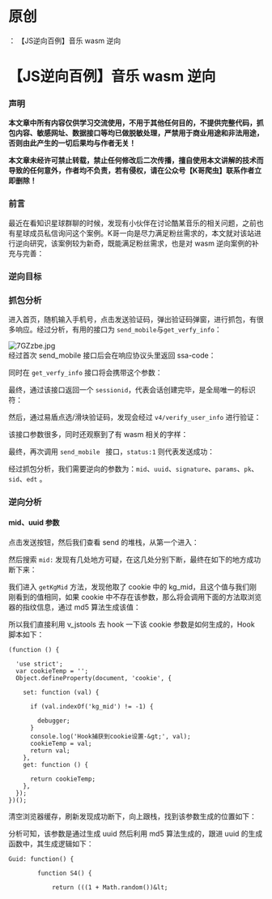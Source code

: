 # 原创
：  【JS逆向百例】音乐 wasm 逆向

# 【JS逆向百例】音乐 wasm 逆向

### 声明

**本文章中所有内容仅供学习交流使用，不用于其他任何目的，不提供完整代码，抓包内容、敏感网址、数据接口等均已做脱敏处理，严禁用于商业用途和非法用途，否则由此产生的一切后果均与作者无关！**

**本文章未经许可禁止转载，禁止任何修改后二次传播，擅自使用本文讲解的技术而导致的任何意外，作者均不负责，若有侵权，请在公众号【K哥爬虫】联系作者立即删除！**

### 前言

最近在看知识星球群聊的时候，发现有小伙伴在讨论酷某音乐的相关问题，之前也有星球成员私信询问这个案例。K哥一向是尽力满足粉丝需求的，本文就对该站进行逆向研究，该案例较为新奇，既能满足粉丝需求，也是对 wasm 逆向案例的补充与完善：

### 逆向目标

### 抓包分析

进入首页，随机输入手机号，点击发送验证码，弹出验证码弹窗，进行抓包，有很多响应。经过分析，有用的接口为 `send_mobile`与`get_verfy_info`：

<img alt="7GZzbe.jpg" src="https://i-blog.csdnimg.cn/blog_migrate/ed407f75a5ed1ad52759cfe2b78b757c.jpeg"/><br/> 经过首次 send_mobile 接口后会在响应协议头里返回 ssa-code：

同时在 `get_verfy_info` 接口将会携带这个参数：

最终，通过该接口返回一个 `sessionid`，代表会话创建完毕，是全局唯一的标识符：

然后，通过易盾点选/滑块验证码，发现会经过 `v4/verify_user_info` 进行验证：

该接口参数很多，同时还观察到了有 wasm 相关的字样：

最终，再次调用 `send_mobile ` 接口，`status:1` 则代表发送成功：

经过抓包分析，我们需要逆向的参数为：`mid`、`uuid`、`signature`、`params`、`pk`、`sid`、`edt` 。

### 逆向分析

#### mid、uuid 参数

点击发送按钮，然后我们查看 send 的堆栈，从第一个进入：

然后搜索 `mid:` 发现有几处地方可疑，在这几处分别下断，最终在如下的地方成功断下来：

我们进入 `getKgMid` 方法，发现他取了 cookie 中的 kg_mid，且这个值与我们刚刚看到的值相同，如果 cookie 中不存在该参数，那么将会调用下面的方法取浏览器的指纹信息，通过 md5 算法生成该值：

所以我们直接利用 v_jstools 去 hook 一下该 cookie 参数是如何生成的，Hook 脚本如下：

```
(function () {
   
  'use strict';
  var cookieTemp = '';
  Object.defineProperty(document, 'cookie', {
   
    set: function (val) {
   
      if (val.indexOf('kg_mid') != -1) {
   
        debugger;
      }
      console.log('Hook捕获到cookie设置-&gt;', val);
      cookieTemp = val;
      return val;
    },
    get: function () {
   
      return cookieTemp;
    },
  });
})();

```

清空浏览器缓存，刷新发现成功断下，向上跟栈，找到该参数生成的位置如下：

分析可知，该参数是通过生成 uuid 然后利用 md5 算法生成的，跟进 uuid 的生成函数中，其生成逻辑如下：

```
Guid: function() {
   
        function S4() {
   
            return (((1 + Math.random())&lt;
```
